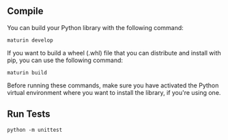 ## Compile

You can build your Python library with the following command:

`maturin develop`

If you want to build a wheel (.whl) file that you can distribute and install with pip, you can use the following command:

`maturin build`

Before running these commands, make sure you have activated the Python virtual environment where you want to install the library, if you're using one.

## Run Tests

`python -m unittest`